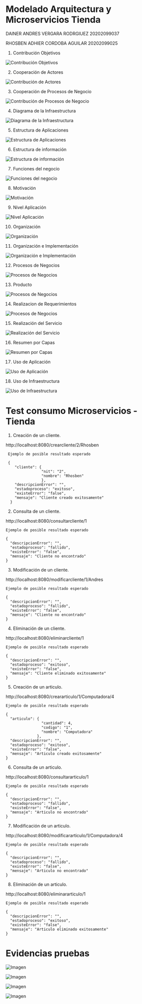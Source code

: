 # Modelado Arquitectura y Microservicios Tienda

DAINER ANDRES VERGARA RODRGIUEZ
20202099037

RHOSBEN ADHIER CORDOBA AGUILAR 20202099025


  1. Contribución Objetivos
  
  ![Contribución Objetivos](/Modelo%20Arquitectonico/1.%20Contribucion%20Objetivos.PNG) 
  
  
  2. Cooperación de Actores
  
  ![Contribución de Actores](/Modelo%20Arquitectonico/2.%20Cooperacion%20de%20actores.PNG) 
  
  
   3. Cooperación de Procesos de Negocio
  
  ![Contribución de Procesos de Negocio](/Modelo%20Arquitectonico/3.%20Cooperacion%20de%20procesos%20de%20negocio.PNG) 
  
  
   4. Diagrama de la Infraestructura
  
  ![Diagrama de la Infraestructura](/Modelo%20Arquitectonico/4.%20Diagrama%20de%20la%20infraestructura.PNG) 
  
  
  5. Estructura de Aplicaciones
  
  ![Estructura de Aplicaciones](/Modelo%20Arquitectonico/5.%20Estructura%20de%20aplicaciones.PNG) 


  6. Estructura de información
  
  ![Estructura de información](/Modelo%20Arquitectonico/6.%20Estructura%20de%20informacion.PNG) 
  
  
  7. Funciones del negocio
  
  ![Funciones del negocio](/Modelo%20Arquitectonico/7.%20Funciones%20del%20negocio.PNG)
  
  
  8. Motivación
  
  ![Motivación](/Modelo%20Arquitectonico/8.%20Motivacion.PNG)  
  
  
  9. Nivel Aplicación
  
  ![Nivel Aplicación](/Modelo%20Arquitectonico/9.%20Nivel%20aplicacion.PNG)  
  
  
  10. Organización
  
  ![Organización](/Modelo%20Arquitectonico/10.%20Organizacion.PNG)  


  11. Organización e Implementación
  
  ![Organización e Implementación](/Modelo%20Arquitectonico/11.%20Organizacion%20e%20implementacion.PNG) 


  12. Procesos de Negocios
  
  ![Procesos de Negocios](/Modelo%20Arquitectonico/12.%20Procesos%20de%20negocios.PNG) 
  
  
  13. Producto
  
  ![Procesos de Negocios](/Modelo%20Arquitectonico/13.%20Producto.PNG) 
  
  
  14. Realizacion de Requerimientos
  
  ![Procesos de Negocios](/Modelo%20Arquitectonico/14.%20Realizacion%20de%20requerimientos.PNG) 
  
  
  15. Realización del Servicio
  
  ![Realización del Servicio](/Modelo%20Arquitectonico/15.%20Realizacion%20del%20servicio.PNG) 
  
  
  16. Resumen por Capas
  
  ![Resumen por Capas](/Modelo%20Arquitectonico/16.%20Resumen%20por%20capas.PNG)
  
   
   17. Uso de Aplicación
  
  ![Uso de Aplicación](/Modelo%20Arquitectonico/17.%20Uso%20de%20aplicacion.PNG)
  
  
  18. Uso de Infraestructura
  
  ![Uso de Infraestructura](/Modelo%20Arquitectonico/18.%20Uso%20de%20infraestructura.PNG)



# Test consumo Microservicios - Tienda

  1. Creación de un cliente.
  
   http://localhost:8080/crearcliente/2/Rhosben
     
     Ejemplo de posible resultado esperado
     
     { 
        "cliente": {
                    "nit": "2", 
                    "nombre": "Rhosben"
                    }, 
        "descripcionError": "", 
        "estadoproceso": "exitoso", 
        "existeError": "false", 
        "mensaje": "Cliente creado exitosamente"
      }


2. Consulta de un cliente.

  http://localhost:8080/consultarcliente/1
    
    Ejemplo de posible resultado esperado
      
    {
      "descripcionError": "", 
      "estadoproceso": "fallido", 
      "existeError": "false", 
      "mensaje": "Cliente no encontrado"
    }


3. Modificación de un cliente.

  http://localhost:8080/modificarcliente/1/Andres
  
    Ejemplo de posible resultado esperado
    
    {
      "descripcionError": "", 
      "estadoproceso": "fallido", 
      "existeError": "false", 
      "mensaje": "Cliente no encontrado"
    }
    
    
4. Eliminación de un cliente.

 http://localhost:8080/eliminarcliente/1

    Ejemplo de posible resultado esperado

    {
      "descripcionError": "", 
      "estadoproceso": "exitoso", 
      "existeError": "false", 
      "mensaje": "Cliente eliminado exitosamente"
    }
    
    
5. Creación de un articulo.
    
  http://localhost:8080/creararticulo/1/Computadora/4
  
    Ejemplo de posible resultado esperado

    {
      "articulo": {
                    "cantidad": 4, 
                    "codigo": "1", 
                    "nombre": "Computadora"
                  }, 
      "descripcionError": "", 
      "estadoproceso": "exitoso", 
      "existeError": "false", 
      "mensaje": "Articulo creado exitosamente"
    }


6. Consulta de un articulo.

  http://localhost:8080/consultararticulo/1

    Ejemplo de posible resultado esperado
  
    { 
      "descripcionError": "", 
      "estadoproceso": "fallido", 
      "existeError": "false", 
      "mensaje": "Articulo no encontrado"
    }
  

7. Modificación de un articulo.

  http://localhost:8080/modificararticulo/1/Computadora/4
  
    Ejemplo de posible resultado esperado
    
    { 
      "descripcionError": "", 
      "estadoproceso": "fallido", 
      "existeError": "false", 
      "mensaje": "Articulo no encontrado"
    }
    

8. Eliminación de un articulo.

  http://localhost:8080/eliminararticulo/1
  
    Ejemplo de posible resultado esperado
    
    { 
      "descripcionError": "", 
      "estadoproceso": "exitoso", 
      "existeError": "false", 
      "mensaje": "Articulo eliminado exitosamente"
    }
  
  
  
# Evidencias pruebas

 ![Imagen](/Modelo%20Arquitectonico/WhatsApp%20Image%202020-12-04%20at%2013.20.33.jpeg)
 
 ![Imagen](/Modelo%20Arquitectonico/WhatsApp%20Image%202020-12-04%20at%2013.20.55.jpeg)
 
 ![Imagen](/Modelo%20Arquitectonico/WhatsApp%20Image%202020-12-04%20at%2013.21.21.jpeg)
 
 ![Imagen](/Modelo%20Arquitectonico/WhatsApp%20Image%202020-12-04%20at%2013.21.41.jpeg)








